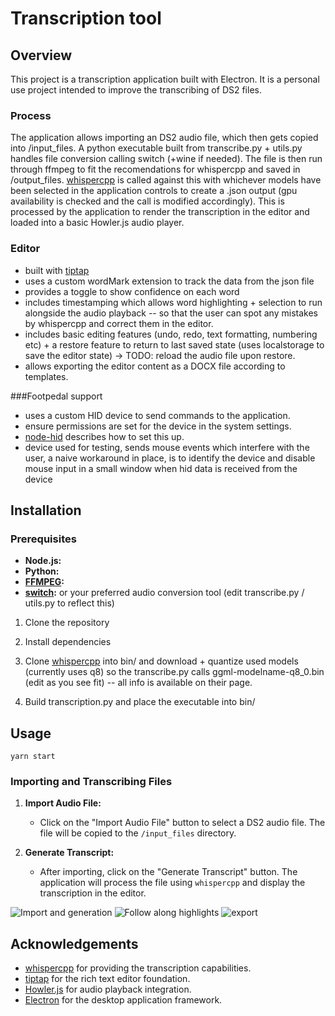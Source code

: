 # Transcription tool

## Overview
This project is a transcription application built with Electron. It is a personal use project intended to improve the transcribing of DS2 files. 

### Process
The application allows importing an DS2 audio file, which then gets copied into /input_files. A python executable built from transcribe.py + utils.py handles file conversion calling switch (+wine if needed). The file is then run through ffmpeg to fit the recomendations for whispercpp and saved in /output_files. [whispercpp](https://github.com/ggerganov/whisper.cpp) is called against this with whichever models have been selected in the application controls to create a .json output (gpu availability is checked and the call is modified accordingly). This is processed by the application to render the transcription in the editor and loaded into a basic Howler.js audio player. 

### Editor 
- built with [tiptap](https://tiptap.dev/)
- uses a custom wordMark extension to track the data from the json file
- provides a toggle to show confidence on each word 
- includes timestamping which allows word highlighting + selection to run alongside the audio playback -- so that the user can spot any mistakes by whispercpp and correct them in the editor. 
- includes basic editing features (undo, redo, text formatting, numbering etc) + a restore feature to return to last saved state (uses localstorage to save the editor state) -> TODO: reload the audio file upon restore. 
- allows exporting the editor content as a DOCX file according to templates. 

###Footpedal support
- uses a custom HID device to send commands to the application.
- ensure permissions are set for the device in the system settings.
- [node-hid](https://github.com/node-hid/node-hid/blob/master/README.md#linux-notes) describes how to set this up.
- device used for testing, sends mouse events which interfere with the user, a naive workaround in place, is to identify the device and disable mouse input in a small window when hid data is received from the device


## Installation

### Prerequisites

- **Node.js:** 
- **Python:** 
- **[FFMPEG](https://ffmpeg.org/):**
- **[switch](https://www.nch.com.au/switch):** or your preferred audio conversion tool (edit transcribe.py / utils.py to reflect this)


1. Clone the repository

2. Install dependencies

3. Clone  [whispercpp](https://github.com/ggerganov/whisper.cpp) into bin/ and download + quantize used models (currently uses q8) so the transcribe.py calls ggml-modelname-q8_0.bin (edit as you see fit) -- all info is available on their page. 

4. Build transcription.py and place the executable into bin/

## Usage
```yarn start```

### Importing and Transcribing Files

1. **Import Audio File:**

   - Click on the "Import Audio File" button to select a DS2 audio file. The file will be copied to the `/input_files` directory.

2. **Generate Transcript:**

   - After importing, click on the "Generate Transcript" button. The application will process the file using `whispercpp` and display the transcription in the editor.

![Import and generation](https://github.com/user-attachments/assets/92364396-e475-4567-98a0-bfe157271852)
![Follow along highlights](https://github.com/user-attachments/assets/47f17adf-4b8a-4839-94c9-37b522cfcf0d)
![export](https://github.com/user-attachments/assets/e84956a8-f918-4a65-8472-f66fee37a7e4)




## Acknowledgements
- [whispercpp](https://github.com/ggerganov/whisper.cpp) for providing the transcription capabilities.
- [tiptap](https://tiptap.dev/) for the rich text editor foundation.
- [Howler.js](https://howlerjs.com/) for audio playback integration.
- [Electron](https://www.electronjs.org/) for the desktop application framework.
